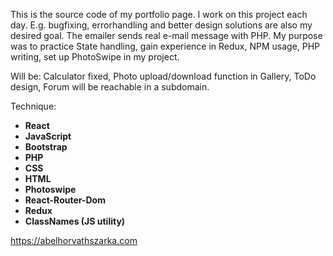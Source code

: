 This is the source code of my portfolio page. I work on this project each day. E.g. bugfixing, errorhandling and better design solutions are also my desired goal. 
The emailer sends real e-mail message with PHP. My purpose was to practice State handling, gain experience in Redux, NPM usage, PHP writing, set up PhotoSwipe in my project.

Will be: Calculator fixed, Photo upload/download function in Gallery, ToDo design, Forum will be reachable in a subdomain.

Technique:
  - **React**
  - **JavaScript**
  - **Bootstrap**
  - **PHP**
  - **CSS**
  - **HTML**
  - **Photoswipe**
  - **React-Router-Dom**
  - **Redux**
  - **ClassNames (JS utility)**

https://abelhorvathszarka.com
